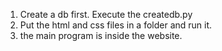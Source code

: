 1. Create a db first. Execute the createdb.py
2. Put the html and css files in a folder and run it.
3. the main program is inside the website.

